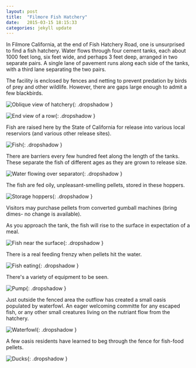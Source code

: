 ```yaml
---
layout: post
title:  "Filmore Fish Hatchery"
date:   2015-03-15 18:15:33
categories: jekyll update
---
```

In Filmore California, at the end of Fish Hatchery Road, one is unsurprised to find a fish hatchery.  Water flows through four cement tanks, each about 1000 feet long, six feet wide, and perhaps 3 feet deep, arranged in two separate pairs.  A single lane of pavement runs along each side of the tanks, with a third lane separating the two pairs.  

The facility is enclosed by fences and netting to prevent predation by birds of prey and other wildlife.  However, there are gaps large enough to admit a few blackbirds.

![Oblique view of hatchery](/images/filmore_fish_hatchery/tanks.png){: .dropshadow }  

![End view of a row](/images/filmore_fish_hatchery/tanks3.png){: .dropshadow }  

Fish are raised here by the State of California for release into various local reserviors (and various other release sites).   

![Fish](/images/filmore_fish_hatchery/fish.png){: .dropshadow }  

There are barriers every few hundred feet along the length of the tanks.  These separate the fish of different ages as they are grown to release size.  

![Water flowing over separator](/images/filmore_fish_hatchery/tanks2.png){: .dropshadow }  

The fish are fed oily, unpleasant-smelling pellets, stored in these hoppers.  

![Storage hoppers](/images/filmore_fish_hatchery/hoppers.png){: .dropshadow }  

Visitors may purchase pellets from converted gumball machines (bring dimes- no change is available).  

As you approach the tank, the fish will rise to the surface in expectation of a meal.  

![Fish near the surface](/images/filmore_fish_hatchery/fish2.png){: .dropshadow }  

There is a real feeding frenzy when pellets hit the water.  

![Fish eating](/images/filmore_fish_hatchery/fish3.png){: .dropshadow }  

There's a variety of equipment to be seen.  

![Pump](/images/filmore_fish_hatchery/pump.png){: .dropshadow }  

Just outside the fenced area the outflow has created a small oasis populated by waterfowl.  An eager welcoming committe for any escaped fish, or any other small creatures living on the nutriant flow from the hatchery.

![Waterfowl](/images/filmore_fish_hatchery/waterfowl.png){: .dropshadow }  

A few oasis residents have learned to beg through the fence for fish-food pellets.  

![Ducks](/images/filmore_fish_hatchery/ducks.png){: .dropshadow }  










